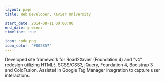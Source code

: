 ```yaml
---
layout: page
title: Web Developer, Xavier University

start_date: 2014-08-11 00:00:00
end_date: present
timeline: true

icon: code.png
icon_color: "#002857"
---
```


Developed site framework for Road2Xavier (Foundation 4) and "v4" redesign utilizing HTML5, SCSS/CSS3, jQuery, Foundation 4, Bootstrap 3 and ColdFusion. Assisted in Google Tag Manager integration to capture user interactions.